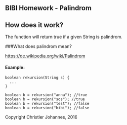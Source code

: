 ## BIBI Homework - Palindrom

## How does it work?
The function will return true if a given String is palindrom.

###What does palindrom mean?

https://de.wikipedia.org/wiki/Palindrom

#### Example:

```
boolean rekursion(String s) {
  ...
}

boolean b = rekursion("anna"); //true
boolean b = rekursion("sos"); //true
boolean b = rekursion("test"); //false
boolean b = rekursion("bibi"); //false

```

Copyright Christler Johannes, 2016
